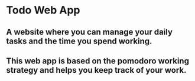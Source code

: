 
# Todo Web App 

## A website where you can manage your daily tasks and the time you spend working.
## This web app is based on the pomodoro working strategy and helps you keep track of your work.
